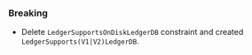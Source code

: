 <!--
A new scriv changelog fragment.

Uncomment the section that is right (remove the HTML comment wrapper).
For top level release notes, leave all the headers commented out.
-->

<!--
### Patch

- A bullet item for the Patch category.

-->
<!--
### Non-Breaking

- A bullet item for the Non-Breaking category.

-->
### Breaking

- Delete `LedgerSupportsOnDiskLedgerDB` constraint and created `LedgerSupports(V1|V2)LedgerDB`.
